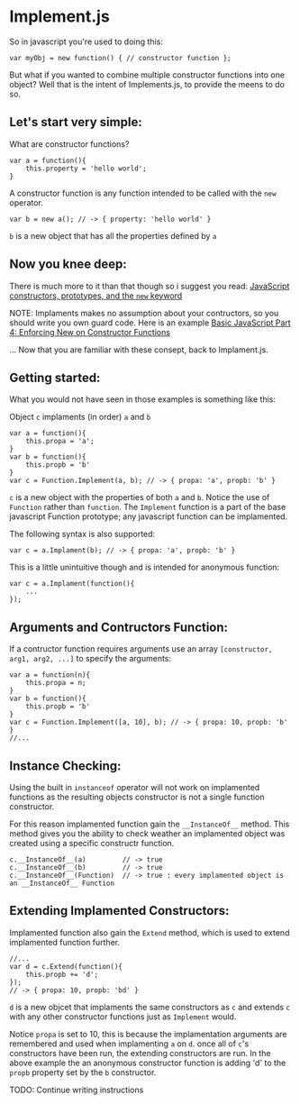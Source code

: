 Implement.js
============

So in javascript you're used to doing this:

    var myObj = new function() { // constructor function };
    
But what if you wanted to combine multiple constructor functions into one object? Well that is the intent of Implements.js, to provide the meens to do so. 

Let's start very simple:
------------

What are constructor functions?

    var a = function(){
        this.property = 'hello world';
    }
    
A constructor function is any function intended to be called with the `new` operator.

    var b = new a(); // -> { property: 'hello world' }
    
`b` is a new object that has all the properties defined by `a`

Now you knee deep:
------------

There is much more to it than that though so i suggest you read: 
[JavaScript constructors, prototypes, and the `new` keyword](http://pivotallabs.com/javascript-constructors-prototypes-and-the-new-keyword/)

NOTE: Implaments makes no assumption about your contructors, so you should write you own guard code. Here is an example
[Basic JavaScript Part 4: Enforcing New on Constructor Functions](http://elegantcode.com/2010/12/21/basic-javascript-part-4-enforcing-new-on-constructor-functions/)

... Now that you are familiar with these consept, back to Implament.js. 

Getting started:
------------

What you would not have seen in those examples is something like this:

Object `c` implaments (in order) `a` and `b`

    var a = function(){
        this.propa = 'a';
    }
    var b = function(){
        this.propb = 'b'
    }
    var c = Function.Implement(a, b); // -> { propa: 'a', propb: 'b' }
    
`c` is a new object with the properties of both `a` and `b`. Notice the use of `Function` rather than `function`. The `Implement` function is a part of the base javascript Function prototype; any javascript function can be implamented.

The following syntax is also supported:

    var c = a.Implament(b); // -> { propa: 'a', propb: 'b' }

This is a little unintuitive though and is intended for anonymous function:

    var c = a.Implament(function(){
        ...
    });
    
Arguments and Contructors Function:
------------

If a contructor function requires arguments use an array `[constructor, arg1, arg2, ...]` to specify the arguments:

    var a = function(n){
        this.propa = n;
    }
    var b = function(){
        this.propb = 'b'
    }
    var c = Function.Implement([a, 10], b); // -> { propa: 10, propb: 'b' }
    //...
    
Instance Checking:
------------

Using the built in `instanceof` operator will not work on implamented functions as the resulting objects constructor is not a single function constructor. 

For this reason implamented function gain the `__InstanceOf__` method. This method gives you the ability to check weather an implamented object was created using a specific constructr function.

    c.__InstanceOf__(a)         // -> true
    c.__InstanceOf__(b)         // -> true
    c.__InstanceOf__(Function)  // -> true : every implamented object is an __InstanceOf__ Function
    
Extending Implamented Constructors:
------------
    
Implamented function also gain the `Extend` method, which is used to extend implamented function further.

    //...
    var d = c.Extend(function(){
        this.propb += 'd';
    });
    // -> { propa: 10, propb: 'bd' }
    
`d` is a new objcet that implaments the same constructors as `c` and extends `c` with any other constructor functions just as `Implement` would.

Notice `propa` is set to 10, this is because the implamentation arguments are remembered and used when implamenting `a` on `d`. once all of `c`'s constructors have been run, the extending constructors are run. In the above example the an anonymous constructor function is adding 'd' to the `propb` property set by the `b` constructor.
    
TODO: Continue writing instructions
